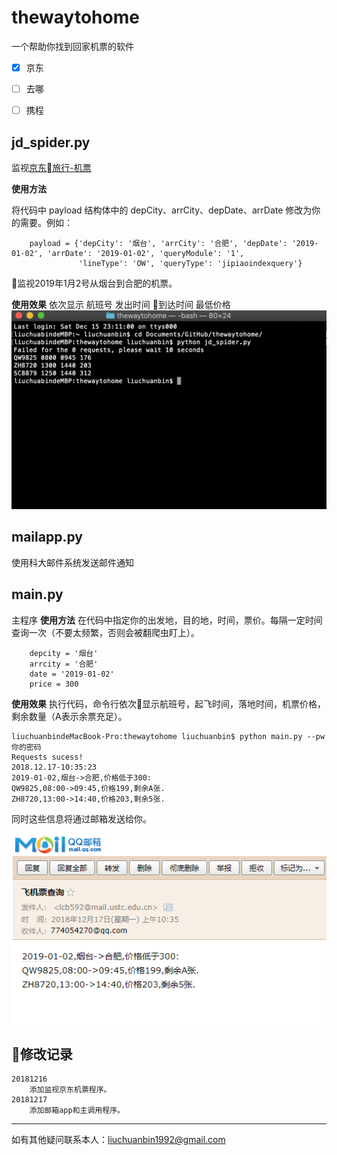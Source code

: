 # thewaytohome

一个帮助你找到回家机票的软件

* [x] 京东
* [ ] 去哪
* [ ] 携程


## jd_spider.py

监视[京东旅行-机票](https://jipiao.jd.com/)

**使用方法**

将代码中 payload 结构体中的 depCity、arrCity、depDate、arrDate 修改为你的需要。例如：

```shell
    payload = {'depCity': '烟台', 'arrCity': '合肥', 'depDate': '2019-01-02', 'arrDate': '2019-01-02', 'queryModule': '1',
               'lineType': 'OW', 'queryType': 'jipiaoindexquery'}
```

监视2019年1月2号从烟台到合肥的机票。

**使用效果**
依次显示 航班号 发出时间 到达时间 最低价格
![image](./img/jd.png)

## mailapp.py

使用科大邮件系统发送邮件通知

## main.py

主程序
**使用方法**
在代码中指定你的出发地，目的地，时间，票价。每隔一定时间查询一次（不要太频繁，否则会被翻爬虫盯上）。

```shell
    depcity = '烟台'
    arrcity = '合肥'
    date = '2019-01-02'
    price = 300
```

**使用效果**
执行代码，命令行依次显示航班号，起飞时间，落地时间，机票价格，剩余数量（A表示余票充足）。

```shell
liuchuanbindeMacBook-Pro:thewaytohome liuchuanbin$ python main.py --pw 你的密码
Requests sucess!
2018.12.17-10:35:23
2019-01-02,烟台->合肥,价格低于300:
QW9825,08:00->09:45,价格199,剩余A张.
ZH8720,13:00->14:40,价格203,剩余5张.
```

同时这些信息将通过邮箱发送给你。

![image](./img/mail.png)
## 修改记录

    20181216
        添加监视京东机票程序。
    20181217
        添加邮箱app和主调用程序。
---

如有其他疑问联系本人：liuchuanbin1992@gmail.com
